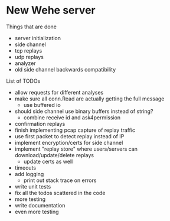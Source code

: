 # New Wehe server

Things that are done
- server initialization
- side channel
- tcp replays
- udp replays
- analyzer
- old side channel backwards compatibility

List of TODOs
- allow requests for different analyses
- make sure all conn.Read are actually getting the full message
  - use buffered io
- should side channel use binary buffers instead of string?
  - combine receive id and ask4permission
- confirmation replays
- finish implementing pcap capture of replay traffic
- use first packet to detect replay instead of IP
- implement encryption/certs for side channel
- implement "replay store" where users/servers can download/update/delete replays
  - update certs as well
- timeouts
- add logging
  - print out stack trace on errors
- write unit tests
- fix all the todos scattered in the code
- more testing
- write documentation
- even more testing
